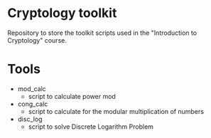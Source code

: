 # Cryptology toolkit  
Repository to store the toolkit scripts used in the "Introduction to Cryptology" course.

# Tools
* mod_calc 
    * script to calculate power mod 
* cong_calc
    * script to calculate for the modular multiplication of numbers
* disc_log
    * script to solve Discrete Logarithm Problem
